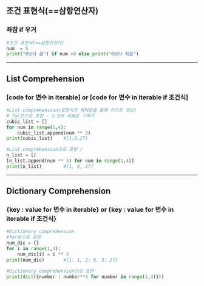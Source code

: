 ## 조건 표현식(==삼항연산자)
### 좌참 if 우거
```python
#조건 표현식(==삼항연산자) 
num  = 5
print("0보다 큼") if num >0 else print("0보다 작음")
```
---
## List Comprehension 
### [code for 변수 in iterable] or [code for 변수 in iterable if 조건식]
```python
#List comprehension(표현식과 제어문을 통해 리스트 생성)
# for문으로 표현 - 1~3의 세제곱 구하기
cubic_list = []
for num in range(1,4):
    cubic_list.append(num ** 3)
print(cubic_list)    #[1,8,27]

#List comprehension으로 표현 / 
n_list = []
[n_list.append(num ** 3) for num in range(1,4)]
print(n_list)        #[1, 8, 27]
```
---
## Dictionary Comprehension
### {key : value for 변수 in iterable} or {key : value for 변수 in iterable if 조건식}
```python
#Dictionary comprehension
#for문으로 표현
num_dic = {}
for i in range(1,4):
    num_dic[i] = i ** 3
print(num_dic)       #{1: 1, 2: 8, 3: 27}

#Dictionary comprehension으로 표현
print(dict({number : number**3 for number in range(1,4)}))
```